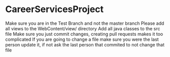 # CareerServicesProject
Make sure you are in the Test Branch and not the master branch
Please add all views to the WebContent/view/ directory
Add all java classes to the src file
Make sure you just commit changes, creating pull requests makes it too complicated
If you are going to change a file make sure you were the last person update it, if not ask the last person that commited to not change that file 
